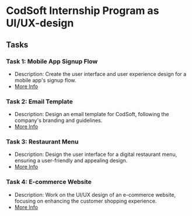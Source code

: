 # CodSoft Internship Program as UI/UX-design

## Tasks

### Task 1: Mobile App Signup Flow

- Description: Create the user interface and user experience design for a mobile app's signup flow.
- [More Info](https://www.figma.com/file/KSKqIpIuSqZ9cDBQEmn2pu/Mobile-App-Signup-Flow?type=design&node-id=0%3A1&mode=design&t=zAwhOHLdDrcnBpbS-1)

### Task 2: Email Template

- Description: Design an email template for CodSoft, following the company's branding and guidelines.
- [More Info](https://www.figma.com/file/R0TQQSHaNNsvrFkaIR2jne/Email-Templating?type=design&mode=design&t=zAwhOHLdDrcnBpbS-1)

### Task 3: Restaurant Menu

- Description: Design the user interface for a digital restaurant menu, ensuring a user-friendly and appealing design.
- [More Info](https://www.figma.com/file/eDBaT4riskL8CKJOnWI6B5/Restaurant-menu-UI?type=design&mode=design&t=zAwhOHLdDrcnBpbS-1)

### Task 4: E-commerce Website

- Description: Work on the UI/UX design of an e-commerce website, focusing on enhancing the customer shopping experience.
- [More Info](https://www.figma.com/file/39BDbPaGSmy1Jnfakir1yj/E-commerce-website-UI?type=design&mode=design&t=zAwhOHLdDrcnBpbS-1)

